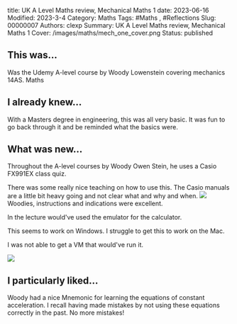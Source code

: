 title: UK A Level Maths review, Mechanical Maths 1
date: 2023-06-16
Modified: 2023-3-4
Category: Maths
Tags: #Maths , #Reflections
Slug: 00000007
Authors: clexp
Summary: UK A Level Maths review, Mechanical Maths 1
Cover: /images/maths/mech_one_cover.png
Status: published

## This was...

Was the Udemy A-level course by Woody Lowenstein covering mechanics 14AS. Maths

## I already knew...

With a Masters degree in engineering, this was all very basic. It was fun to go back through it and be reminded what the basics were.

## What was new...

Throughout the A-level courses by Woody Owen Stein, he uses a Casio FX991EX class quiz.

There was some really nice teaching on how to use this. The Casio manuals are a little bit heavy going and not clear what and why and when.
<img  src='/images/Maths/Mech1_forces.jpg'>
Woodies, instructions and indications were excellent.

In the lecture would've used the emulator for the calculator.

This seems to work on Windows. I struggle to get this to work on the Mac.

I was not able to get a VM that would've run it.

<img  src='/images/Maths/Mech1_variable_acc.jpg'>

## I particularly liked...

Woody had a nice Mnemonic for learning the equations of constant acceleration. I recall having made mistakes by not using these equations correctly in the past. No more mistakes!
